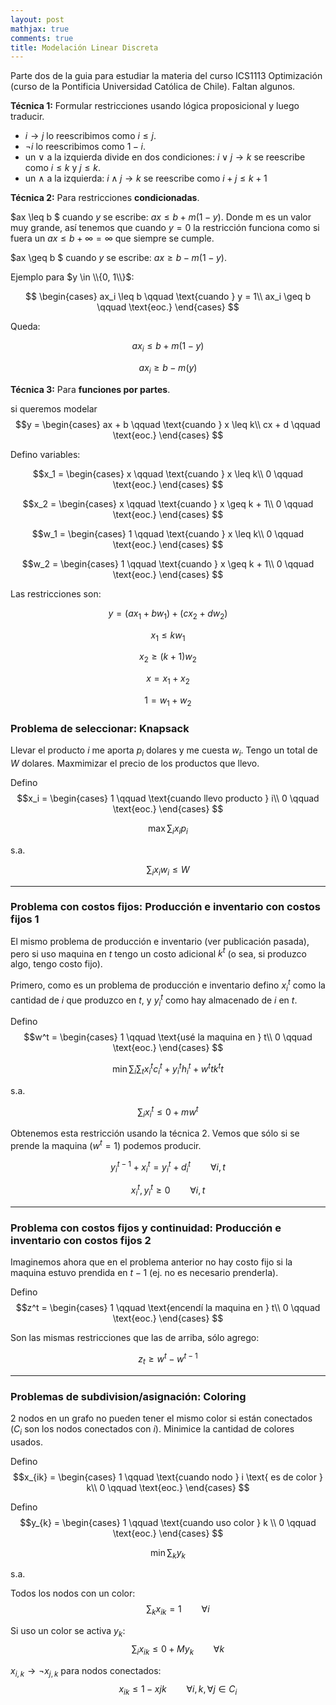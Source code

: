 ```yaml
---
layout: post
mathjax: true
comments: true
title: Modelación Linear Discreta
---
```


Parte dos de la guia para estudiar la materia del curso ICS1113 Optimización (curso de la Pontificia Universidad Católica de Chile). 
Faltan algunos.


**Técnica 1:**
Formular restricciones usando lógica proposicional y luego traducir.

- $i \rightarrow j$ lo reescribimos como $i \leq j$.
- $\neg i$ lo reescribimos como $1 - i$.
- un $\lor$ a la izquierda divide en dos condiciones: $i \lor j \rightarrow k$ se reescribe como $i \leq k$ y $j \leq k$.
- un $\land$ a la izquierda: $i \land j \rightarrow k$ se reescribe como $i + j \leq k + 1$


**Técnica 2:**
Para restricciones **condicionadas**.

$ax \leq b $ cuando $y$ se escribe: $ax \leq b + m(1-y)$.
Donde m es un valor muy grande, así tenemos que cuando $y=0$ la restricción funciona como si fuera un $ax \leq b + \infty = \infty$ que siempre se cumple.

$ax \geq b $ cuando $y$ se escribe: $ax \geq b - m(1-y)$.

Ejemplo para $y \in \\{0, 1\\}$:

$$
\begin{cases}
ax_i \leq b \qquad  \text{cuando } y = 1\\
ax_i \geq b \qquad \text{eoc.}
\end{cases}
$$

Queda:

$$ax_i \leq b + m(1-y)$$

$$ax_i \geq b - m(y)$$


**Técnica 3:**
Para **funciones por partes**.

si queremos modelar $$y = 
\begin{cases}
ax + b \qquad  \text{cuando } x \leq k\\
cx + d \qquad \text{eoc.}
\end{cases}
$$

Defino variables:

$$x_1 = 
\begin{cases}
x \qquad  \text{cuando } x \leq k\\
0 \qquad \text{eoc.}
\end{cases}
$$

$$x_2 = 
\begin{cases}
x \qquad  \text{cuando } x \geq k + 1\\
0 \qquad \text{eoc.}
\end{cases}
$$

$$w_1 = 
\begin{cases}
1 \qquad  \text{cuando } x \leq k\\
0 \qquad \text{eoc.}
\end{cases}
$$


$$w_2 = 
\begin{cases}
1 \qquad  \text{cuando } x \geq k + 1\\
0 \qquad \text{eoc.}
\end{cases}
$$

Las restricciones son:

$$y = (ax_1 + bw_1) + (cx_2 + dw_2)$$

$$x_1 \leq k w_1$$

$$x_2 \geq (k + 1) w_2$$

$$x = x_1 + x_2$$

$$1 = w_1 + w_2$$

### Problema de seleccionar: Knapsack

Llevar el producto $i$ me aporta $p_i$ dolares y me cuesta $w_i$. Tengo un total de $W$ dolares. Maxmimizar el precio de los productos que llevo.

Defino 
$$x_i = 
\begin{cases}
1  \qquad \text{cuando llevo producto } i\\
0  \qquad \text{eoc.}
\end{cases}
$$

$$\max \sum_i x_i p_i$$

s.a. 

$$\sum_i x_i w_i \leq W$$

___
### Problema con costos fijos: Producción e inventario con costos fijos 1

El mismo problema de producción e inventario (ver publicación pasada), pero si uso maquina en $t$ tengo un costo adicional $k^t$ (o sea, si produzco algo, tengo costo fijo).

Primero, como es un problema de producción e inventario defino $x_i^t$ como la cantidad de $i$ que produzco en $t$, y $y_i^t$ como hay almacenado de $i$ en $t$.

Defino  $$w^t = 
\begin{cases}
1  \qquad \text{usé la maquina en } t\\
0  \qquad \text{eoc.}
\end{cases}
$$

$$\min \sum_i\sum_t x_i^tc_i^t + y_i^th_i^t + w^tt k^tt$$

s.a.

$$\sum_i x_i^t \leq 0 + mw^t$$

Obtenemos esta restricción usando la técnica 2. Vemos que sólo si se prende la maquina ($w^t = 1$) podemos producir.

$$y_i^{t-1} + x_i^t = y_i^t + d_i^t  \qquad \forall i,t $$

$$x_{i}^t,y_i^t \geq 0 \qquad \forall i,t$$

___
### Problema con costos fijos y continuidad: Producción e inventario con costos fijos 2

Imaginemos ahora que en el problema anterior no hay costo fijo si la maquina estuvo prendida en $t-1$ (ej. no es necesario prenderla).

Defino  $$z^t = 
\begin{cases}
1  \qquad \text{encendí la maquina en } t\\
0  \qquad \text{eoc.}
\end{cases}
$$

Son las mismas restricciones que las de arriba, sólo agrego:

$$z_t \geq w^t - w^{t-1}$$


___
### Problemas de subdivision/asignación: Coloring

2 nodos en un grafo no pueden tener el mismo color si están conectados ($C_i$ son los nodos conectados con $i$). Minimice la cantidad de colores usados.

Defino $$x_{ik} = 
\begin{cases}
1 \qquad  \text{cuando nodo } i \text{ es de color } k\\
0 \qquad \text{eoc.}
\end{cases}
$$
 
Defino $$y_{k} = 
\begin{cases}
1 \qquad  \text{cuando uso color } k \\
0 \qquad \text{eoc.}
\end{cases}
$$
 
$$\min \sum_k y_k$$

s.a.

Todos los nodos con un color: $$\qquad \sum_k x_{ik} = 1 \qquad \forall i$$ 

Si uso un color se activa $y_k$: $$\qquad \sum_i x_{ik} \leq 0 + My_k \qquad \forall k$$

$x_{i,k} \rightarrow \neg x_{j, k}$ para nodos conectados: $$\qquad x_{ik} \leq 1- x{jk} \qquad \forall i, k, \forall j \in C_i$$


